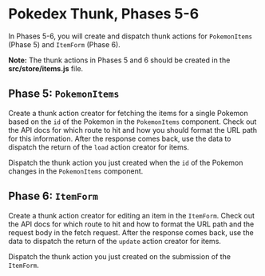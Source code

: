 # Pokedex Thunk, Phases 5-6

In Phases 5-6, you will create and dispatch thunk actions for `PokemonItems`
(Phase 5) and `ItemForm` (Phase 6).

**Note:** The thunk actions in Phases 5 and 6 should be created in the
__src/store/items.js__ file.

## Phase 5: `PokemonItems`

Create a thunk action creator for fetching the items for a single Pokemon based
on the `id` of the Pokemon in the `PokemonItems` component. Check out the API
docs for which route to hit and how you should format the URL path for this
information. After the response comes back, use the data to dispatch the return
of the `load` action creator for items.

Dispatch the thunk action you just created when the `id` of the Pokemon changes
in the `PokemonItems` component.

## Phase 6: `ItemForm`

Create a thunk action creator for editing an item in the `ItemForm`. Check
out the API docs for which route to hit and how to format the URL path and the
request body in the fetch request. After the response comes back, use the data
to dispatch the return of the `update` action creator for items.

Dispatch the thunk action you just created on the submission of the `ItemForm`.
